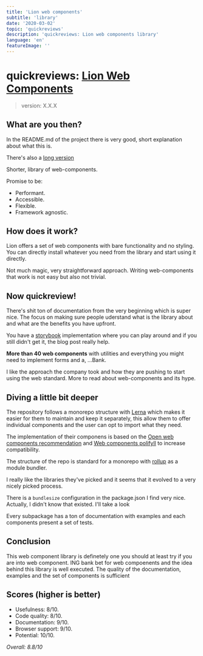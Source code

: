 ```yaml
---
title: 'Lion web components'
subtitle: 'library'
date: '2020-03-02'
topic: 'quickreviews'
description: 'quickreviews: Lion web components library'
language: 'en'
featureImage: ''
---
```


# quickreviews: [Lion Web Components](https://github.com/ing-bank/lion)

> version: X.X.X

## What are you then?

In the README.md of the project there is very good, short explanation about what this is.

There's also a [long version](https://medium.com/ing-blog/ing-open-sources-lion-a-library-for-performant-accessible-flexible-web-components-22ad165b1d3d)

Shorter, library of web-components.

Promise to be:

- Performant.
- Accessible.
- Flexible.
- Framework agnostic.

## How does it work?

Lion offers a set of web components with bare functionality and no styling. You can directly install whatever you need from the library and start using it directly.

Not much magic, very straightforward approach. Writing web-components that work is not easy but also not trivial.

## Now quickreview!

There's shit ton of documentation from the very beginning which is super nice. The focus on making sure people uderstand what is the library about and what are the benefits you have upfront.

You have a [storybook](https://lion-web-components.netlify.com/) implementation where you can play around and if you still didn't get it, the blog post really help.

**More than 40 web components** with utilities and everything you might need to implement forms and a, ...Bank.

I like the approach the company took and how they are pushing to start using the web standard. More to read about web-components and its hype.

## Diving a little bit deeper

The repository follows a monorepo structure with [Lerna](https://github.com/lerna/lerna) which makes it easier for them to maintain and keep it separately, this allow them to offer individual components and the user can opt to import what they need.

The implementation of their componens is based on the [Open web components recommendation](https://github.com/open-wc/open-wc) and [Web components polifyll](https://www.webcomponents.org/) to increase compatibility.

The structure of the repo is standard for a monorepo with [rollup](https://rollupjs.org/) as a module bundler.

I really like the libraries they've picked and it seems that it evolved to a very nicely picked process.

There is a `bundlesize` configuration in the package.json I find very nice. Actually, I didn't know that existed. I'll take a look

Every subpackage has a ton of documentation with examples and each components present a set of tests.

## Conclusion

This web component library is definetely one you should at least try if you are into web component. ING bank bet for web compoenents and the idea behind this library is well executed. The quality of the documentation, examples and the set of components is sufficient

## Scores (higher is better)

- Usefulness: 8/10.
- Code quality: 8/10.
- Documentation: 9/10.
- Browser support: 9/10.
- Potential: 10/10.

_Overall: 8.8/10_
